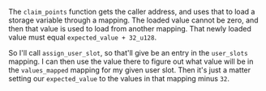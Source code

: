 The `claim_points` function gets the caller address, and uses that to load a storage variable through a mapping.
The loaded value cannot be zero, and then that value is used to load from another mapping.
That newly loaded value must equal `expected_value + 32_u128`.

So I'll call `assign_user_slot`, so that'll give be an entry in the `user_slots` mapping.
I can then use the value there to figure out what value will be in the `values_mapped` mapping for my given user slot.
Then it's just a matter setting our `expected_value` to the values in that mapping minus `32`.
